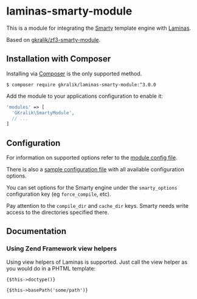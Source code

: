 # laminas-smarty-module

This is a module for integrating the [Smarty](http://www.smarty.net) template engine with [Laminas](https://getlaminas.org/).

Based on [gkralik/zf3-smarty-module](https://github.com/gkralik/zf3-smarty-module).

## Installation with Composer

Installing via [Composer](http://getcomposer.org) is the only supported method.

```shell
$ composer require gkralik/laminas-smarty-module:^3.0.0
```

Add the module to your applications configuration to enable it:

```php
'modules' => [
  'GKralik\SmartyModule',
  // ...
]
```

## Configuration

For information on supported options refer to the [module config file](config/module.config.php).

There is also a [sample configuration file](config/laminas-smarty-module.config.php.dist) with all available configuration options.

You can set options for the Smarty engine under the `smarty_options` configuration key (eg `force_compile`, etc).

Pay attention to the `compile_dir` and `cache_dir` keys. Smarty needs write access to the directories specified there.

## Documentation

### Using Zend Framework view helpers

Using view helpers of Laminas is supported. Just call the view helper as you would do in a PHTML template:

```smarty
{$this->doctype()}

{$this->basePath('some/path')}
```
